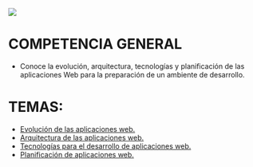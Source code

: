 ![](./Images/header.gif)

# COMPETENCIA GENERAL
- Conoce la evolución, arquitectura, tecnologías y planificación de las aplicaciones Web para la preparación de un ambiente de desarrollo.

# TEMAS:
- [Evolución de las aplicaciones web.](evo_app_web.md)
- [Arquitectura de las aplicaciones web.](arq_app_web)
- [Tecnologías para el desarrollo de aplicaciones web.](tec_app_web)
- [Planificación de aplicaciones web.](plan_app_web)

